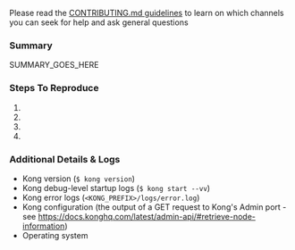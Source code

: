 Please read the [CONTRIBUTING.md guidelines](https://github.com/Kong/kong/blob/master/CONTRIBUTING.md#where-to-seek-for-help
) to learn on which channels you can seek for help and ask general questions

### Summary

SUMMARY_GOES_HERE

### Steps To Reproduce

1.
2.
3.
4.

### Additional Details & Logs

- Kong version (`$ kong version`)
- Kong debug-level startup logs (`$ kong start --vv`)
- Kong error logs (`<KONG_PREFIX>/logs/error.log`)
- Kong configuration (the output of a GET request to Kong's Admin port - see
  https://docs.konghq.com/latest/admin-api/#retrieve-node-information)
- Operating system
